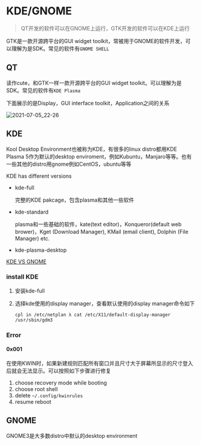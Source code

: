 # KDE/GNOME

> QT开发的软件可以在GNOME上运行，GTK开发的软件可以在KDE上运行

GTK是一款开源跨平台的GUI widget toolkit，常被用于GNOME的软件开发，可以理解为是SDK。常见的软件有`GNOME SHELL`

## QT

读作cute，和GTK一样一款开源跨平台的GUI widget toolkit。可以理解为是SDK。常见的软件有`KDE Plasma`

下面展示的是Display，GUI interface toolkit，Application之间的关系

![2021-07-05_22-26](https://cdn.jsdelivr.net/gh/dhay3/image-repo@master/20210601/2021-07-05_22-26.amg7gf2tu0s.png)

## KDE

Kool Desktop Environment也被称为KDE，有很多的linux distro都用KDE Plasma 5作为默认的desktop enviroment，例如Kubuntu，Manjaro等等。也有一些其他的distro用gnome例如CentOS，ubuntu等等

KDE has different versions

- kde-full

  完整的KDE pakcage，包含plasma和其他一些软件

- kde-standard

  plasma和一些基础的软件，kate(text editor)，Konqueror(default web brower)，Kget (Download Manager), KMail (email client), Dolphin (File Manager) etc.

- kde-plasma-desktop

[KDE VS GNOME](https://linuxhint.com/comparing_kde_vs_gnome/#:~:text=KDE%20offers%20a%20fresh%20and,the%20needs%20of%20their%20users.)

### install KDE

1. 安装kde-full

2. 选择kde使用的display manager，查看默认使用的display manager命令如下

   ```
   cpl in /etc/netplan λ cat /etc/X11/default-display-manager 
   /usr/sbin/gdm3
   ```


### Error

#### 0x001

在使用KWIN时，如果新建规则匹配所有窗口并且尺寸大于屏幕所显示的尺寸登入后就会无法显示。可以按照如下步骤进行修复

1. choose recovery mode while booting
2. choose root shell
3. delete `~/.config/kwinrules`
4. resume reboot

## GNOME

GNOME3是大多数distro中默认的desktop environment